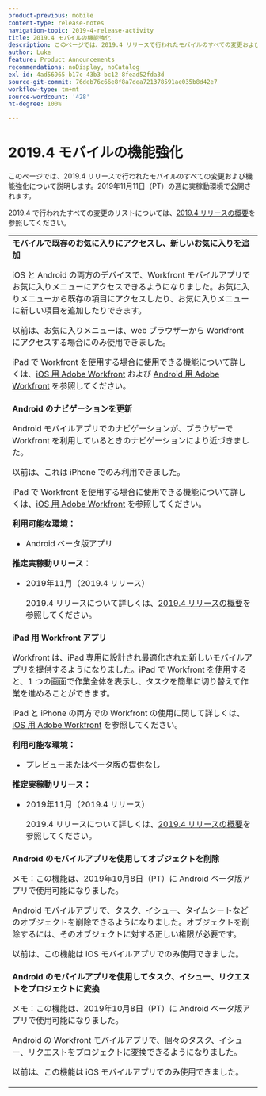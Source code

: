 ```yaml
---
product-previous: mobile
content-type: release-notes
navigation-topic: 2019-4-release-activity
title: 2019.4 モバイルの機能強化
description: このページでは、2019.4 リリースで行われたモバイルのすべての変更および機能強化について説明します。2019年11月11日（PT）の週に実稼動環境で公開されます。
author: Luke
feature: Product Announcements
recommendations: noDisplay, noCatalog
exl-id: 4ad56965-b17c-43b3-bc12-8fead52fda3d
source-git-commit: 76deb76c66e8f8a7dea721378591ae035b8d42e7
workflow-type: tm+mt
source-wordcount: '428'
ht-degree: 100%

---
```


# 2019.4 モバイルの機能強化

このページでは、2019.4 リリースで行われたモバイルのすべての変更および機能強化について説明します。2019年11月11日（PT）の週に実稼動環境で公開されます。

2019.4 で行われたすべての変更のリストについては、[2019.4 リリースの概要](../../../../product-announcements/product-releases/quarterly-release-archive/2019.4-release-activity/2019.4-release-activity-overview.md)を参照してください。

<table style="table-layout:auto"> 
 <col> 
 <tbody> 
  <tr> 
   <td><strong>モバイルで既存のお気に入りにアクセスし、新しいお気に入りを追加</strong> <p>iOS と Android の両方のデバイスで、Workfront モバイルアプリでお気に入りメニューにアクセスできるようになりました。お気に入りメニューから既存の項目にアクセスしたり、お気に入りメニューに新しい項目を追加したりできます。</p> <p>以前は、お気に入りメニューは、web ブラウザーから Workfront にアクセスする場合にのみ使用できました。</p> <p>iPad で Workfront を使用する場合に使用できる機能について詳しくは、<a href="../../../../workfront-basics/mobile-apps/using-the-workfront-mobile-app/workfront-for-ios.md" class="MCXref xref" xrefformat="{para}">iOS 用 Adobe Workfront</a> および <a href="../../../../workfront-basics/mobile-apps/using-the-workfront-mobile-app/workfront-for-android.md" class="MCXref xref" xrefformat="{para}">Android 用 Adobe Workfront</a> を参照してください。</p></td> 
  </tr> 
  <tr> 
   <td><strong>Android のナビゲーションを更新</strong> <p>Android モバイルアプリでのナビゲーションが、ブラウザーで Workfront を利用しているときのナビゲーションにより近づきました。</p> <p>以前は、これは iPhone でのみ利用できました。</p> <p>iPad で Workfront を使用する場合に使用できる機能について詳しくは、<a href="../../../../workfront-basics/mobile-apps/using-the-workfront-mobile-app/workfront-for-ios.md" class="MCXref xref" xrefformat="{para}">iOS 用 Adobe Workfront</a> を参照してください。</p> 
    <div class="workfront_plans"> 
     <p><strong>利用可能な環境：</strong> </p> 
     <ul> 
      <li>Android ベータ版アプリ</li> 
     </ul> 
     <p><strong>推定実稼動リリース：</strong> </p> 
     <ul> 
      <li> <p>2019年11月（2019.4 リリース）</p> <p>2019.4 リリースについて詳しくは、<a href="../../../../product-announcements/product-releases/quarterly-release-archive/2019.4-release-activity/2019.4-release-activity-overview.md" class="MCXref xref" xrefformat="{para}">2019.4 リリースの概要</a>を参照してください。</p> </li> 
     </ul> 
    </div></td> 
  </tr> 
  <tr> 
   <td><strong>iPad 用 Workfront アプリ</strong> <p>Workfront は、iPad 専用に設計され最適化された新しいモバイルアプリを提供するようになりました。iPad で Workfront を使用すると、1 つの画面で作業全体を表示し、タスクを簡単に切り替えて作業を進めることができます。</p> <p>iPad と iPhone の両方での Workfront の使用に関して詳しくは、<a href="../../../../workfront-basics/mobile-apps/using-the-workfront-mobile-app/workfront-for-ios.md" class="MCXref xref" xrefformat="{para}">iOS 用 Adobe Workfront</a> を参照してください。</p> 
    <div class="workfront_plans"> 
     <p><strong>利用可能な環境：</strong> </p> 
     <ul> 
      <li>プレビューまたはベータ版の提供なし</li> 
     </ul> 
     <p><strong>推定実稼動リリース：</strong> </p> 
     <ul> 
      <li> <p>2019年11月（2019.4 リリース）</p> <p>2019.4 リリースについて詳しくは、<a href="../../../../product-announcements/product-releases/quarterly-release-archive/2019.4-release-activity/2019.4-release-activity-overview.md" class="MCXref xref" xrefformat="{para}">2019.4 リリースの概要</a>を参照してください。</p> </li> 
     </ul> 
    </div></td> 
  </tr> 
  <tr> 
   <td> 
    <div> 
     <strong>Android のモバイルアプリを使用してオブジェクトを削除</strong> 
     <p>メモ：この機能は、2019年10月8日（PT）に Android ベータ版アプリで使用可能になりました。</p> 
     <p>Android モバイルアプリで、タスク、イシュー、タイムシートなどのオブジェクトを削除できるようになりました。オブジェクトを削除するには、そのオブジェクトに対する正しい権限が必要です。</p> 
     <p>以前は、この機能は iOS モバイルアプリでのみ使用できました。</p> 
    </div> </td> 
  </tr> 
  <tr> 
   <td><strong>Android のモバイルアプリを使用してタスク、イシュー、リクエストをプロジェクトに変換</strong> <p>メモ：この機能は、2019年10月8日（PT）に Android ベータ版アプリで使用可能になりました。</p> <p>Android の Workfront モバイルアプリで、個々のタスク、イシュー、リクエストをプロジェクトに変換できるようになりました。</p> <p>以前は、この機能は iOS モバイルアプリでのみ使用できました。</p> </td> 
  </tr> 
 </tbody> 
</table>
